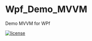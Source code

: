 # Wpf_Demo_MVVM
Demo MVVM for WPf


[![license](https://img.shields.io/github/license/trungngotdt/Wpf_Demo_MVVM.svg)](https://github.com/trungngotdt/Wpf_Demo_MVVM)
